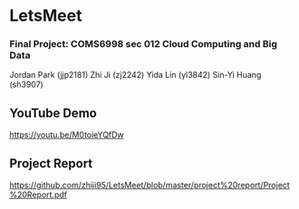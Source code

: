 # LetsMeet
### Final Project: COMS6998 sec 012 Cloud Computing and Big Data

Jordan Park (jjp2181) Zhi Ji (zj2242) Yida Lin (yl3842) Sin-Yi Huang (sh3907)

## YouTube Demo
https://youtu.be/M0toieYQfDw

## Project Report
https://github.com/zhiji95/LetsMeet/blob/master/project%20report/Project%20Report.pdf
